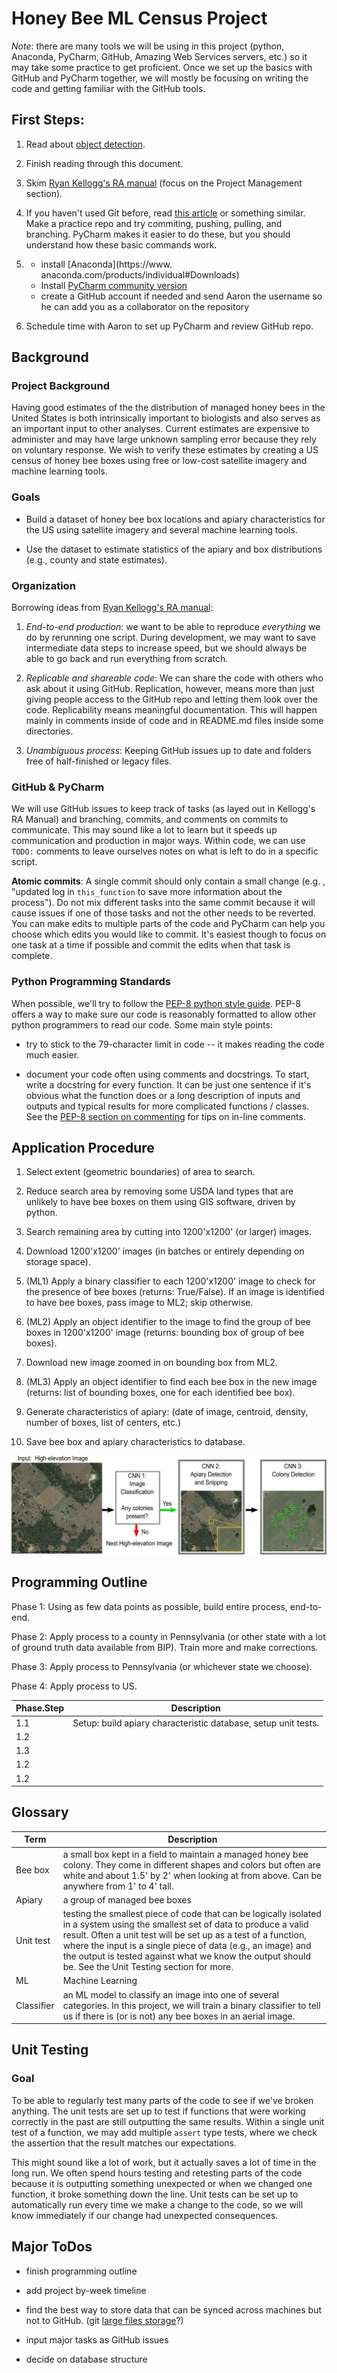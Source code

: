 # Honey Bee ML Census Project
*Note*: there are many tools we will be using in this project
(python, Anaconda, PyCharm, GitHub, Amazing Web Services servers, 
etc.) so it may take some practice to get proficient. Once we set up
the basics with GitHub and PyCharm together, we will mostly be
focusing on writing the code and getting familiar with the GitHub 
tools. 

## First Steps:
1. Read about [object detection](https://www.datacamp.com/community/tutorials/object-detection-guide).
   
1. Finish reading through this document.
   
1. Skim [Ryan Kellogg's RA manual](https://github.com/kelloggrk/Kellogg_RA_Manual/wiki/Overview)
   (focus on the Project Management section).
   
1. If you haven't used Git before, read [this article](https://www.freecodecamp.org/news/learn-the-basics-of-git-in-under-10-minutes-da548267cc91/)
   or something similar. Make a practice repo and try commiting, pushing, 
   pulling, and branching. PyCharm makes it easier to do these, but you 
   should understand how these basic commands work.
   
1. - install [Anaconda](https://www.
   anaconda.com/products/individual#Downloads)
   - Install [PyCharm community version](https://www.jetbrains.com/pycharm/download/#section=windows)
   - create a GitHub account if needed and send Aaron the username so he 
     can add you as a collaborator on the repository
   
1. Schedule time with Aaron to set up PyCharm and review GitHub repo.
   

## Background
### Project Background
Having good estimates of the the distribution of managed honey bees
in the United States is both intrinsically important to biologists
and also serves as an important input to other analyses. Current
estimates are expensive to administer and may have large unknown
sampling error because they rely on voluntary response. We wish to
verify these estimates by creating a US census of honey bee boxes
using free or low-cost satellite imagery and machine learning tools.

### Goals
- Build a dataset of honey bee box locations and apiary
  characteristics for the US using satellite imagery and several
  machine learning tools.
  
- Use the dataset to estimate statistics of the apiary and
  box distributions (e.g., county and state estimates).

### Organization
Borrowing ideas from [Ryan Kellogg's RA manual](https://github.com/kelloggrk/Kellogg_RA_Manual/wiki/Overview):
1. *End-to-end production*: we want to be able to reproduce 
   _everything_ we do by rerunning one script. During
   development, we may want to save intermediate data steps to
   increase speed, but we should always be able to go back and
   run everything from scratch.
   
1. *Replicable and shareable code*: We can share the code with
   others who ask about it using GitHub. Replication, however,
   means more than just giving people access to the GitHub repo
   and letting them look over the code. Replicability means 
   meaningful documentation. This will happen mainly in 
   comments inside of code and in README.md files inside some
   directories.

1. *Unambiguous process*: Keeping GitHub issues up to date 
   and folders free of half-finished or legacy files.
   
### GitHub & PyCharm
We will use GitHub issues to keep track of tasks (as layed out
in Kellogg's RA Manual) and branching, commits, and comments on 
commits to communicate. This may sound like a lot to learn but
it speeds up communication and production in major ways. Within code,
we can use `TODO:` comments to leave ourselves notes on what is left
to do in a specific script.

**Atomic commits**: A single commit should only contain a small change (e.g.
, "updated log in `this_function` to save more information about the 
process"). Do not mix different tasks into the same commit because it will 
cause issues if one of those tasks and not the other needs to be reverted. 
You can make edits to multiple parts of the code and PyCharm can help you 
choose which edits you would like to commit. It's easiest though to focus 
on one task at a time if possible and commit the edits when that task is 
complete.

### Python Programming Standards
When possible, we'll try to follow the [PEP-8 python style guide](https://pep8.org/).
PEP-8 offers a way to make sure our code is reasonably
formatted to allow other python programmers to read our code.
Some main style points:
- try to stick to the 79-character limit in code -- it makes
  reading the code much easier.
  
- document your code often using comments and docstrings. To start,
  write a docstring for every function. It can be just one sentence
  if it's obvious what the function does or a long description
  of inputs and outputs and typical results for more complicated
  functions / classes. See the [PEP-8 section on commenting](https://pep8.org/#comments)
  for tips on in-line comments.



## Application Procedure
1. Select extent (geometric boundaries) of area to search.
   
1. Reduce search area by removing some USDA land types that are
   unlikely to have bee boxes on them using GIS software, 
   driven by python.
   
1. Search remaining area by cutting into 1200'x1200' (or larger)
   images.

1. Download 1200'x1200' images (in batches or entirely depending
   on storage space).
   
1. (ML1) Apply a binary classifier to each 1200'x1200' image
   to check for the presence of bee boxes (returns: True/False).
   If an image is identified to have bee boxes, pass image to 
   ML2; skip otherwise.

1. (ML2) Apply an object identifier to the image to find the
   group of bee boxes in 1200'x1200' image (returns: bounding 
   box of group of bee boxes).
   
1. Download new image zoomed in on bounding box from ML2.
   
1. (ML3) Apply an object identifier to find each bee box in the
   new image (returns: list of bounding boxes, one for each 
   identified bee box).
   
1. Generate characteristics of apiary: (date of image, centroid,
   density, number of boxes, list of centers, etc.)
   
1. Save bee box and apiary characteristics to database.

![3 CNN process](assets/images/3CNN-process.png)
   
## Programming Outline
Phase 1: Using as few data points as possible, build entire 
   process, end-to-end. 

Phase 2: Apply process to a county in Pennsylvania (or other 
   state with a lot of ground truth data available from BIP). 
   Train more and make corrections.

Phase 3: Apply process to Pennsylvania (or whichever state we 
   choose).

Phase 4: Apply process to US.

| Phase.Step | Description |
|------|-------------|
| 1.1 | Setup: build apiary characteristic database, setup unit tests.  |
| 1.2 |  |
| 1.3 |  |
| 1.2 |  |
| 1.2 |  |

  
## Glossary
| Term   | Description |
|---------|-------------|
| Bee box | a small box kept in a field to maintain a managed honey bee colony. They come in different shapes and colors but often are white and about 1.5' by 2' when looking at from above. Can be anywhere from 1' to 4' tall.|
| Apiary | a group of managed bee boxes |
| Unit test | testing the smallest piece of code that can be logically isolated in a system using the smallest set of data to produce a valid result. Often a unit test will be set up as a test of a function, where the input is a single piece of data (e.g., an image) and the output is tested against what we know the output should be. See the Unit Testing section for more.|
| ML | Machine Learning |
| Classifier | an ML model to classify an image into one of several categories. In this project, we will train a binary classifier to tell us if there is (or is not) any bee boxes in an aerial image. |



## Unit Testing
### Goal
To be able to regularly test many parts of the code to see if
we've broken anything. The unit tests are set up to test if
functions that were working correctly in the past are still
outputting the same results. Within a single unit test of a
function, we may add multiple `assert` type tests, where we
check the assertion that the result matches our expectations.

This might sound like a lot of work, but it actually saves a lot
of time in the long run. We often spend hours testing and
retesting parts of the code because it is outputting something
unexpected or when we changed one function, it broke something
down the line. Unit tests can be set up to automatically run
every time we make a change to the code, so we will know
immediately if our change had unexpected consequences.

## Major ToDos
- finish programming outline

- add project by-week timeline
      
- find the best way to store data that can be synced across
  machines but not to GitHub. 
  (git [large files storage](https://git-lfs.github.com/)?)
  
- input major tasks as GitHub issues

- decide on database structure